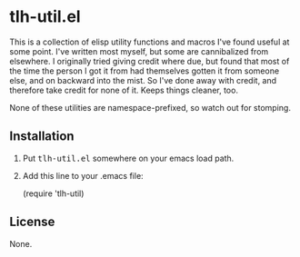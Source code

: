 # tlh-util.el

This is a collection of elisp utility functions and macros I've found
useful at some point.  I've written most myself, but some are
cannibalized from elsewhere.  I originally tried giving credit where
due, but found that most of the time the person I got it from had
themselves gotten it from someone else, and on backward into the mist.
So I've done away with credit, and therefore take credit for none of
it.  Keeps things cleaner, too.

None of these utilities are namespace-prefixed, so watch out for
stomping.

## Installation

1. Put <tt>tlh-util.el</tt> somewhere on your emacs load path.

2. Add this line to your .emacs file:

     (require 'tlh-util)

## License

None.
